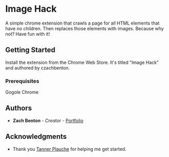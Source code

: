 # Image Hack

A simple chrome extension that crawls a page for all HTML elements that have no children. Then replaces those elements with images. Because why not? Have fun with it!

## Getting Started

Install the extension from the Chrome Web Store. It's titled "Image Hack" and authored by czachbenton.

### Prerequisites

Gogole Chrome

## Authors

* **Zach Benton** - *Creator* - [Portfolio](http://zachbenton.com)

## Acknowledgments

* Thank you [Tanner Plauche](http://tannerplauche.com/) for helping me get started.